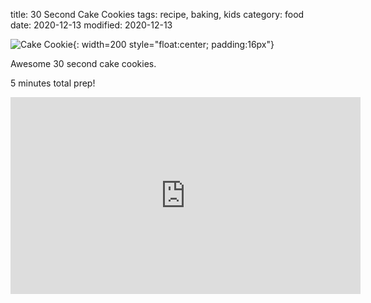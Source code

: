 title: 30 Second Cake Cookies
tags: recipe, baking, kids
category: food
date: 2020-12-13
modified: 2020-12-13

![Cake Cookie]({static}/images/cookie_thumb.jpg){: width=200 style="float:center; padding:16px"}

Awesome 30 second cake cookies.

5 minutes total prep!  

<iframe width="560" height="315" src="https://www.youtube.com/embed/_sTJnQ2YPg4" frameborder="0" allow="accelerometer; autoplay; clipboard-write; encrypted-media; gyroscope; picture-in-picture" allowfullscreen></iframe>
